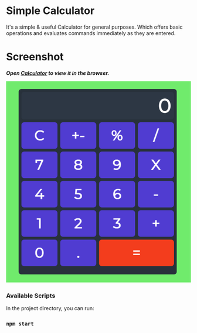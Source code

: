 # Simple Calculator

It's a simple & useful Calculator for general purposes. Which offers basic operations and evaluates commands immediately as they are entered.

# Screenshot

___Open [Calculator](https://oksanakis.github.io/react_calculator/) to view it in the browser.___

![image of my calculator](https://github.com/OksanaKis/react_calculator/blob/main/src/components/image/calc.png)

### Available Scripts
In the project directory, you can run:

### `npm start`